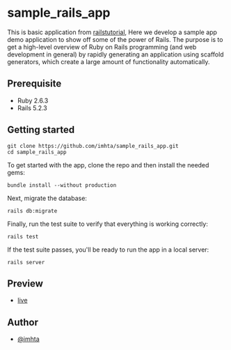 # sample_rails_app
This is basic application from [railstutorial](https://www.railstutorial.org/book), Here we develop a sample app demo application to show off some of the power of Rails. The purpose is to get a high-level overview of Ruby on Rails programming (and web development in general) by rapidly generating an application using scaffold generators, which create a large amount of functionality automatically.

## Prerequisite

- Ruby 2.6.3
- Rails 5.2.3

## Getting started


```
git clone https://github.com/imhta/sample_rails_app.git
cd sample_rails_app
```

To get started with the app, clone the repo and then install the needed gems:

```
bundle install --without production
```

Next, migrate the database:

```
rails db:migrate
```

Finally, run the test suite to verify that everything is working correctly:

```
rails test
```

If the test suite passes, you'll be ready to run the app in a local server:

```
rails server
```
## Preview
- [live](https://new-sample-rails-app.herokuapp.com/)
## Author

- [@imhta](https://github.com/imhta)
